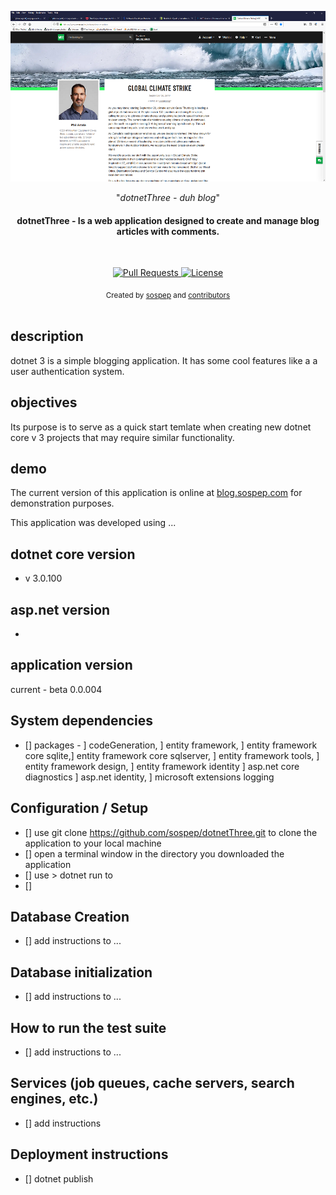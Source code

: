 <!-- README
=============== --> 

<p align="center">
  <a href="https://github.com/sospep/dotnetThree">
    <img src="https://github.com/sospep/dotnetThree/blob/master/static/img/blog-layout-inspiration-resize-50-percent.png" alt="Blog Layout Example">
  </a>
</p>

<p align="center">"<i>dotnetThree - duh blog</i>"</p>

<h4 align="center"> dotnetThree - Is a web application designed to create and manage blog articles with comments.</h4>

<br>

<p align="center">
  <a href="https://github.com/sospep/dotnetThree/pulls">
    <img src="https://img.shields.io/badge/PRs-welcome-brightgreen.svg?longCache=true" alt="Pull Requests">
  </a>
  <a href="https://choosealicense.com/licenses/mit/">
    <img src="https://img.shields.io/github/license/sospep/dotnetThree" alt="License">
  </a>
</p>

<div align="center">
  <sub>Created by
  <a href="https://twitter.com/sospepTime">sospep</a> and
  <a href="https://github.com/sospep/dotnetThree/graphs/contributors">contributors</a>
</div>

<br>

description 
------------
dotnet 3 is a simple blogging application. It has some cool features like a a user authentication system. 

objectives 
------------
Its purpose is to serve as a quick start temlate when creating new dotnet core v 3 projects that may require similar functionality. 

demo
------------
The current version of this application is online at [blog.sospep.com](http://blog.sospep.org) for demonstration purposes. 

This application was developed using ...

dotnet core version
------------
* v 3.0.100

asp.net version 
-------------
* 
application version 
-------------
current - beta 0.0.004  

System dependencies
-------------------
* [] packages - ] codeGeneration, ] entity framework, ] entity framework core sqlite,] entity framework core sqlserver, ] entity framework tools,  ] entity framework design, ] entity framework identity ] asp.net core diagnostics ] asp.net identity, ] microsoft extensions logging 

Configuration / Setup
-------------
* [] use git clone https://github.com/sospep/dotnetThree.git to clone the application to your local machine
* [] open a terminal window in the directory you downloaded the application
* [] use > dotnet run to
* []  

Database Creation
-----------------
* [] add instructions to ...

Database initialization
-----------------------
* [] add instructions to ...

How to run the test suite
-------------------------
* [] add instructions to ...

Services (job queues, cache servers, search engines, etc.)
----------------------------------------------------------
* [] add instructions 

Deployment instructions
------------
* [] dotnet publish 
